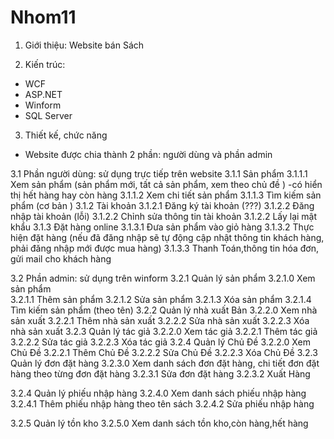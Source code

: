 Nhom11
======
1. Giới thiệu: Website bán Sách

2. Kiến trúc:
+ WCF
+ ASP.NET 
+ Winform
+ SQL Server

3. Thiết kế, chức năng
- Website được chia thành 2 phần: người dùng và phần admin

3.1 Phần người dùng: sử dụng trực tiếp trên website
   3.1.1 Sản phẩm
       3.1.1.1 Xem sản phẩm (sản phẩm mới, tất cả sản phẩm, xem theo chủ đề ) -có hiển thị hết hàng hay còn hàng
       3.1.1.2 Xem chi tiết sản phẩm
       3.1.1.3 Tìm kiếm sản phẩm (cơ bản )
   3.1.2 Tài khoản
       3.1.2.1 Đăng ký tài khoản (???)
       3.1.2.2 Đăng nhập tài khoản (lỗi)
       3.1.2.2 Chỉnh sửa thông tin tài khoản
       3.1.2.2 Lấy lại mật khẩu
   3.1.3 Đặt hàng online
       3.1.3.1 Đưa sản phẩm vào giỏ hàng
       3.1.3.2 Thực hiện đặt hàng (nếu đã đăng nhập sẽ tự động cập nhật thông tin khách hàng, phải đăng nhập mới được mua hàng)
       3.1.3.3 Thanh Toán,thông tin hóa đơn, gửi mail cho khách hàng

3.2 Phần admin: sử dụng trên winform
   3.2.1 Quản lý sản phẩm
      3.2.1.0 Xem sản phẩm	
      3.2.1.1 Thêm sản phẩm
      3.2.1.2 Sửa sản phẩm
      3.2.1.3 Xóa sản phẩm
      3.2.1.4 Tìm kiếm sản phẩm (theo tên)
   3.2.2 Quản lý nhà xuất Bản
      3.2.2.0 Xem nhà sản xuất
      3.2.2.1 Thêm nhà sản xuất
      3.2.2.2 Sửa nhà sản xuất
      3.2.2.3 Xóa nhà sản xuất
  3.2.3 Quản lý tác giả
      3.2.2.0 Xem tác giả
      3.2.2.1 Thêm tác giả
      3.2.2.2 Sửa tác giả
      3.2.2.3 Xóa tác giả
  3.2.4 Quản lý Chủ Đề
      3.2.2.0 Xem Chủ Đề
      3.2.2.1 Thêm Chủ Đề
      3.2.2.2 Sửa Chủ Đề
      3.2.2.3 Xóa Chủ Đề
   3.2.3 Quản lý đơn đặt hàng
      3.2.3.0 Xem danh sách đơn đặt hàng, chi tiết đơn đặt hàng theo từng đơn đặt hàng
      3.2.3.1 Sửa đơn đặt hàng
      3.2.3.2 Xuất Hàng
    
      
   3.2.4 Quản lý phiếu nhập hàng
      3.2.4.0 Xem danh sách phiếu nhập hàng
      3.2.4.1 Thêm phiếu nhập hàng theo tên sách
      3.2.4.2 Sửa phiếu nhập hàng
    
   3.2.5 Quản lý tồn kho
      3.2.5.0 Xem danh sách tồn kho,còn hàng,hết hàng
    


